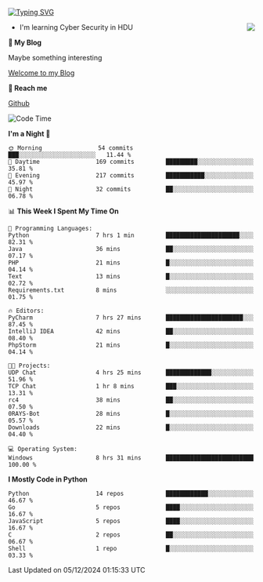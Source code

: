 [![Typing SVG](https://readme-typing-svg.herokuapp.com?font=Fira+Code&pause=1000&random=false&width=450&height=60&lines=Hello+%F0%9F%91%8B%F0%9F%8F%BB;I'm+JBNRZ)](https://git.io/typing-svg)

<a href="#">
  <img align="right" src="https://github-readme-stats.vercel.app/api?username=JBNRZ&show_icons=true&bg_color=15,f2f7fd,E0EAFC" />
</a>

- I'm learning Cyber Security in HDU

 **🌱 My Blog**

Maybe something interesting

[Welcome to my Blog](https://jbnrz.com.cn/)

 **💬 Reach me** 

[Github](https://github.com/JBNRZ)


<!--START_SECTION:waka-->
![Code Time](http://img.shields.io/badge/Code%20Time-769%20hrs%2028%20mins-blue)

**I'm a Night 🦉** 

```text
🌞 Morning                54 commits          ███░░░░░░░░░░░░░░░░░░░░░░   11.44 % 
🌆 Daytime                169 commits         █████████░░░░░░░░░░░░░░░░   35.81 % 
🌃 Evening                217 commits         ███████████░░░░░░░░░░░░░░   45.97 % 
🌙 Night                  32 commits          ██░░░░░░░░░░░░░░░░░░░░░░░   06.78 % 
```


📊 **This Week I Spent My Time On** 

```text
💬 Programming Languages: 
Python                   7 hrs 1 min         █████████████████████░░░░   82.31 % 
Java                     36 mins             ██░░░░░░░░░░░░░░░░░░░░░░░   07.17 % 
PHP                      21 mins             █░░░░░░░░░░░░░░░░░░░░░░░░   04.14 % 
Text                     13 mins             █░░░░░░░░░░░░░░░░░░░░░░░░   02.72 % 
Requirements.txt         8 mins              ░░░░░░░░░░░░░░░░░░░░░░░░░   01.75 % 

🔥 Editors: 
PyCharm                  7 hrs 27 mins       ██████████████████████░░░   87.45 % 
IntelliJ IDEA            42 mins             ██░░░░░░░░░░░░░░░░░░░░░░░   08.40 % 
PhpStorm                 21 mins             █░░░░░░░░░░░░░░░░░░░░░░░░   04.14 % 

🐱‍💻 Projects: 
UDP Chat                 4 hrs 25 mins       █████████████░░░░░░░░░░░░   51.96 % 
TCP Chat                 1 hr 8 mins         ███░░░░░░░░░░░░░░░░░░░░░░   13.31 % 
rc4                      38 mins             ██░░░░░░░░░░░░░░░░░░░░░░░   07.50 % 
0RAYS-Bot                28 mins             █░░░░░░░░░░░░░░░░░░░░░░░░   05.57 % 
Downloads                22 mins             █░░░░░░░░░░░░░░░░░░░░░░░░   04.40 % 

💻 Operating System: 
Windows                  8 hrs 31 mins       █████████████████████████   100.00 % 
```

**I Mostly Code in Python** 

```text
Python                   14 repos            ████████████░░░░░░░░░░░░░   46.67 % 
Go                       5 repos             ████░░░░░░░░░░░░░░░░░░░░░   16.67 % 
JavaScript               5 repos             ████░░░░░░░░░░░░░░░░░░░░░   16.67 % 
C                        2 repos             ██░░░░░░░░░░░░░░░░░░░░░░░   06.67 % 
Shell                    1 repo              █░░░░░░░░░░░░░░░░░░░░░░░░   03.33 % 
```




 Last Updated on 05/12/2024 01:15:33 UTC
<!--END_SECTION:waka-->
